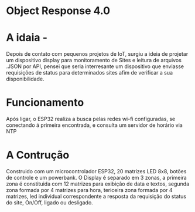 # Object Response 4.0

# A idaia -
Depois de contato com pequenos projetos de IoT, surgiu a ideia de projetar um dispositivo display para monitoramento de Sites e leitura de arquivos .JSON por API, pensei que seria interresante um dispositivo que enviasse requisições de status para determinados sites afim de verificar a sua disponibilidade. 

# Funcionamento 

Após ligar, o ESP32 realiza a busca pelas redes wi-fi configuradas, se conectando á primeira encontrada, e consulta um servidor de horário via NTP

# A Contrução
Construido com um microcontrolador ESP32, 20 matrizes LED 8x8, botões de controle e um powerbank.
O Display é separado em 3 zonas, a primeira zona é constituida com 12 matrizes para exibição de data e textos, segunda zona formada por 4 matrizes para hora, tericeira zona formada por 4 matrizes, led individual correspondente a resposta da requisição do status do site, On/Off, ligado ou desligado.

